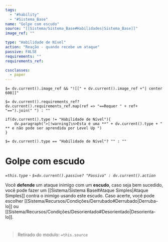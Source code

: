 ```yaml
---
tags:
  - "#hability"
  - "#Sistema_Base"
name: "Golpe com escudo"
source: "[[Sistema/Sistema_Base#Habilidades|Sistema_Base]]"
image_ref: ""

type: "Habilidade de Nível"
action: "Reação - quando recebe um ataque"
passive: FALSE
requirements: ""
requirements_ref:  

cssclasses:
  - paper
---
```

`$= dv.current().image_ref && "![[" + dv.current().image_ref +"| center 600]]"`


`$= dv.current().requirements_ref? dv.current().requirements_ref.map(ref => "==Requer " + ref+ "==").join(" ") : ""`

```dataviewjs
if(dv.current().type != "Habilidade de Nível"){
	dv.paragraph(">[!warning]\n>Esta é uma **" + dv.current().type + " ** e não pode ser aprendida por Level Up ")
}
```


`$= dv.current().type == "Habilidade de Nível"? "" : ""`
# Golpe com escudo
*`=this.type` - `$=dv.current().passive? "Passiva" : dv.current().action`*

Você **defende** um ataque inimigo com um **escudo**, caso seja bem sucedido, você pode fazer um [[Sistema/Sistema Base#Ataque Simples|Ataque Simples]] contra o inimigo usando este escudo. Caso acerte, você pode escolher [[Sistema/Recursos/Condições/Derrubado#Derrubado|Derruba-lo]] ou 
[[Sistema/Recursos/Condições/Desorientado#Desorientado|Desorienta-lo]].


#
> Retirado do modulo: `=this.source`